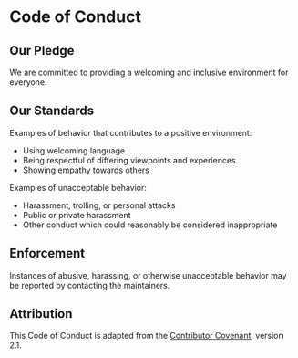 # Code of Conduct

## Our Pledge

We are committed to providing a welcoming and inclusive environment for everyone.

## Our Standards

Examples of behavior that contributes to a positive environment:
- Using welcoming language
- Being respectful of differing viewpoints and experiences
- Showing empathy towards others

Examples of unacceptable behavior:
- Harassment, trolling, or personal attacks
- Public or private harassment
- Other conduct which could reasonably be considered inappropriate

## Enforcement

Instances of abusive, harassing, or otherwise unacceptable behavior may be reported by contacting the maintainers.

## Attribution

This Code of Conduct is adapted from the [Contributor Covenant](https://www.contributor-covenant.org/), version 2.1.
